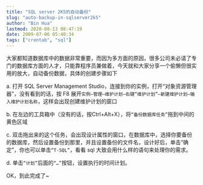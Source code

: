 ```yaml
---
title: "SQL server 2K5的自动备份"
slug: "auto-backup-in-sqlserver2k5"
author: "Bin Hua"
lastmod: 2020-08-13 08:47:19
date: 2009-07-06 05:40:34
tags: ["crontab", "sql"]
---
```


大家都知道数据库中的数据非常重要，而因为多方面的原因，很多公司未必请了专门的数据库方面的人才，只能靠程序员兼做着，今天就和大家分享一个偷懒但很实用的放大，自动备份数据，具体的创建步骤如下

a. 打开 SQL Server Management Studio，连接到你的实例，打开“对象资源管理器”，没有看到的话，按 F8 展开`实例–管理–维护计划–右键“维护计划”–新建维护计划–输入维护计划名称`，这样会出现创建维护计划的窗口

b. 在左边的工具箱中（没有的话，按Ctrl+Alt+X），将`“备份数据库任务”`拖到中间的黄色区域

c. 双击拖出来的这个任务，会出现设计属性的窗口，在数据库中，选择你要备份的数据库，然后设置备份到那里，并且设置备份的文件名，设计好后，单击“确定”，你也可以单击`“T-SQL”`，看看 sql 大致会用什么样的语句来处理你的需求。

d. 单击`“计划”`后面的`“…”`按钮，设置执行的时间计划。

OK，到此完成了~